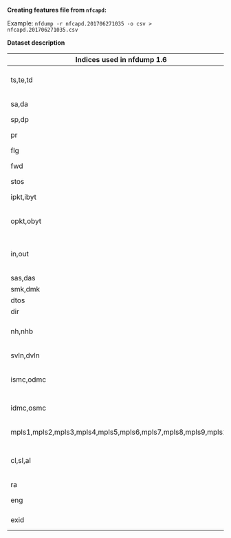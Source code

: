 **Creating features file from `nfcapd`:**

Example:
`nfdump -r nfcapd.201706271035 -o csv > nfcapd.201706271035.csv`



**Dataset description**

| **Indices used in nfdump 1.6**                               | **Description**                            |
|--------------------------------------------------------------|--------------------------------------------|
| ts,te,td                                                     | time records: t-start, t-end, duration     |
| sa,da                                                        | src dst address                            |
| sp,dp                                                        | src, dst port                              |
| pr                                                           | protocol (TCP = 1, UDP = 2)                |
| flg                                                          | flags                                      |
| fwd                                                          | forwarding status                          |
| stos                                                         | src tos                                    |
| ipkt,ibyt                                                    | input packets/bytes                        |
| opkt,obyt                                                    | output packets, bytes                      |
| in,out                                                       | input/output interface SNMP number         |
| sas,das                                                      | src, dst AS                                |
| smk,dmk                                                      | src, dst mask                              |
| dtos                                                         | dst tos                                    |
| dir                                                          | direction                                  |
| nh,nhb                                                       | nethop IP address, bgp next hop IP         |
| svln,dvln                                                    | src, dst vlan id                           |
| ismc,odmc                                                    | input src, output dst MAC                  |
| idmc,osmc                                                    | input dst, output src MAC                  |
| mpls1,mpls2,mpls3,mpls4,mpls5,mpls6,mpls7,mpls8,mpls9,mpls10 | MPLS label 1-10                            |
| cl,sl,al                                                     | client server application latency (nprobe) |
| ra                                                           | router IP                                  |
| eng                                                          | router engine type/id                      |
| exid                                                         | exporter SysID                             |
